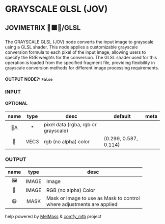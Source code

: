 # GRAYSCALE GLSL (JOV)

## JOVIMETRIX 🔺🟩🔵/GLSL

The GRAYSCALE GLSL (JOV) node converts the input image to grayscale using a GLSL shader. This node applies a customizable grayscale conversion formula to each pixel of the input image, allowing users to specify the RGB weights for the conversion. The GLSL shader used for this operation is loaded from the specified fragment file, providing flexibility in grayscale conversion methods for different image processing requirements.

#### OUTPUT NODE?: `False`

### INPUT

#### OPTIONAL

name|type|desc|default|meta
:---:|:---:|---|---|---
👾A|*|pixel data (rgba, rgb or grayscale)||
🌈|VEC3|rgb (no alpha) color|(0.299, 0.587, 0.114)|

### OUTPUT

name|type|desc
:---:|:---:|---
🖼️|IMAGE|Image
🌈|IMAGE|RGB (no alpha) Color
😷|MASK|Mask or Image to use as Mask to control<br>where adjustments are applied

help powered by [MelMass](https://github.com/melMass) & [comfy_mtb](https://github.com/melMass/comfy_mtb) project